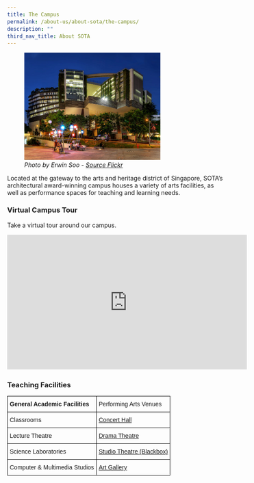 ```yaml
---
title: The Campus
permalink: /about-us/about-sota/the-campus/
description: ""
third_nav_title: About SOTA
---
```

<figure>
<img style="width:75%" src="/images/sota_campus.jpg">
<figcaption><i>Photo by Erwin Soo - <a href="https://www.flickr.com/photos/erwin_soo/8645259664/in/photostream/">Source Flickr</a></i></figcaption>
</figure>

Located at the gateway to the arts and heritage district of Singapore, SOTA’s architectural award-winning campus houses a variety of arts facilities, as well as performance spaces for teaching and learning needs.

  

### Virtual Campus Tour

Take a virtual tour around our campus.

<iframe allowfullscreen="" allow="accelerometer; autoplay; clipboard-write; encrypted-media; gyroscope; picture-in-picture; web-share" frameborder="0" title="YouTube video player" src="https://www.youtube.com/embed/WZmqdrTPmSA" height="315" width="560"></iframe>

### Teaching Facilities

<style type="text/css">
.tg  {border-collapse:collapse;border-spacing:0;}
.tg td{border-color:black;border-style:solid;border-width:1px;font-family:Arial, sans-serif;font-size:14px;
  overflow:hidden;padding:10px 5px;word-break:normal;}
.tg th{border-color:black;border-style:solid;border-width:1px;font-family:Arial, sans-serif;font-size:14px;
  font-weight:normal;overflow:hidden;padding:10px 5px;word-break:normal;}
.tg .tg-1wig{font-weight:bold;text-align:left;vertical-align:top}
.tg .tg-0lax{text-align:left;vertical-align:top}
</style>
<table class="tg">
<thead>
  <tr>
    <th class="tg-1wig">General Academic Facilities</th>
    <th class="tg-0lax">Performing Arts Venues</th>
  </tr>
</thead>
<tbody>
  <tr>
    <td class="tg-0lax">Classrooms</td>
    <td class="tg-0lax"><a rel="noopener noreferrer" target="_blank" href="/venues-and-retail/venues/concert-hall">Concert Hall</a></td>
  </tr>
  <tr>
    <td class="tg-0lax">Lecture Theatre</td>
    <td class="tg-0lax"><a rel="noopener noreferrer" target="_blank" href="/venues-and-retail/venues/drama-theatre">Drama Theatre</a></td>
  </tr>
  <tr>
    <td class="tg-0lax">Science Laboratories</td>
    <td class="tg-0lax"><a rel="noopener noreferrer" target="_blank" href="/venues-and-retail/venues/studio-theatre">Studio Theatre (Blackbox)</a></td>
  </tr>
  <tr>
    <td class="tg-0lax">Computer &amp; Multimedia Studios</td>
    <td class="tg-0lax"><a rel="noopener noreferrer" target="_blank" href="/venues-and-retail/venues/art-gallery">Art Gallery</a></td>
  </tr>
</tbody>
</table>